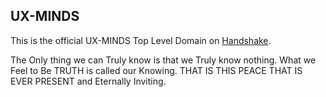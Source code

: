 ## UX-MINDS

This is the official UX-MINDS Top Level Domain on [Handshake](https://handshake.org/).

The Only thing we can Truly know is that we Truly know nothing. What we Feel to Be TRUTH is called our Knowing. THAT IS THIS PEACE THAT IS EVER PRESENT and Eternally Inviting.
